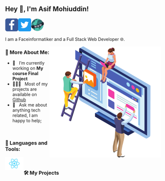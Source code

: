 ## Hey 👋, I'm Asif Mohiuddin!
<a href='https://www.facebook.com/atheist.asif/'><img align='left' alt="Facebook" src="https://raw.githubusercontent.com/asifmoh/asifmoh/main/assets/facebook.svg" height='42px'/></a>
<a href='https://twitter.com/iamasifm/'><img align='left' alt="twitter" src="https://raw.githubusercontent.com/asifmoh/asifmoh/main/assets/twitter.svg" height='42px'/></a>
<a href='https://www.shongshoy.com'><img alt="Shongshoy" src="https://raw.githubusercontent.com/asifmoh/asifmoh/main/assets/website.svg" height='42px'/></a>


I am a Faceinformatiker and a Full Stack Web Developer 🌐. 
<br/>

<img align="right" alt="SVG" src="https://raw.githubusercontent.com/asifmoh/asifmoh/main/assets/web_developer.svg" width="360px"/>
  
### 🧐 More About Me:

- 🔭 &nbsp; I’m currently working on **My course Final Project**
- 👨🏻‍💻 &nbsp; Most of my projects are available on [Github](https://github.com/asifmoh?tab=repositories)
- 💬 &nbsp; Ask me about anything tech related, I am happy to help;

<br>

### 🔨 Languages and Tools:


<a href="https://reactjs.org/" target="_blank"> <img align="left" alt="React" height ="42px" src="https://raw.githubusercontent.com/asifmoh/asifmoh/main/assets/React-icon.svg"></a>

<br>

### 🛠️ My Projects
